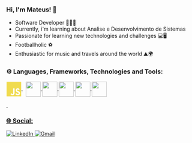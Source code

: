 ### Hi, I'm Mateus! 🤘

- Software Developer 🧑🏻‍💻
- Currently, i'm learning about Analise e Desenvolvimento de Sistemas
- Passionate for learning new technologies and challenges 💻🖥
- Footballholic ⚽
- Enthusiastic for music and travels around the world ⛰🌍
&nbsp;

### :gear: Languages, Frameworks, Technologies and Tools:

<div>
  <a href="https://developer.mozilla.org/en-US/docs/Web/javascript">
     <img align="center" width="40" height="40" src="https://raw.githubusercontent.com/devicons/devicon/master/icons/javascript/javascript-plain.svg">  
  </a>
  &nbsp;
  <a href="https://www.sqlservercentral.com/">
    <img align="center" width="40" height="40" src="https://www.svgrepo.com/show/303229/microsoft-sql-server-logo.svg"
  </a>
    <img align="center" width="40" height="40" src="https://www.svgrepo.com/show/303205/html-5-logo.svg"> 
  </a>
  <a href="https://www.python.org/">
    <img align="center" width="40" height="40" src="https://s3.dualstack.us-east-2.amazonaws.com/pythondotorg-assets/media/files/python-logo-only.svg"
      </a>
     <img align="center" width="40" height="40" src="https://upload.wikimedia.org/wikipedia/commons/6/62/CSS3_logo.svg"
       </a>
    <a href="https://powerbi.microsoft.com/pt-br/">
    <img align="center" width="40" height="40" src="https://upload.wikimedia.org/wikipedia/commons/thumb/c/cf/New_Power_BI_Logo.svg/900px-New_Power_BI_Logo.svg.png?20210102182532"
</div>

&nbsp;

### :globe_with_meridians: Social:

<div>
  <a href="https://www.linkedin.com/in/carlos-henrique-700560232/" target="_blank">
    <img alt="LinkedIn" src="https://img.shields.io/badge/LinkedIn-0077B5?style=for-the-badge&logo=linkedin&logoColor=white" />
  </a>
  <a href="https://www.instagram.com/carloostrindade_/">
    <img alt="Gmail" src="https://img.shields.io/badge/Instagram-E4405F?style=for-the-badge&logo=instagram&logoColor=white" />
  </a>
</div>
